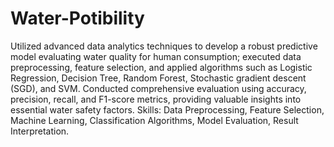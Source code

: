# Water-Potibility
Utilized advanced data analytics techniques to develop a robust predictive model evaluating water quality for human consumption; executed data preprocessing, feature selection, and applied algorithms such as Logistic Regression, Decision Tree, Random Forest, Stochastic gradient descent (SGD), and SVM. Conducted comprehensive evaluation using accuracy, precision, recall, and F1-score metrics, providing valuable insights into essential water safety factors.
Skills: Data Preprocessing, Feature Selection, Machine Learning, Classification Algorithms, Model Evaluation, Result Interpretation.

